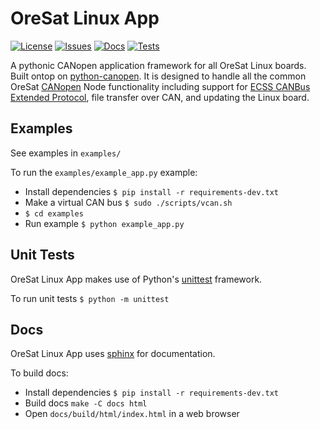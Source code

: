 # OreSat Linux App

[![License](https://img.shields.io/github/license/oresat/oresat-linux-app)](./LICENSE)
[![Issues](https://img.shields.io/github/issues/oresat/oresat-linux-app)](https://github.com/oresat/oresat-linux-app/issues)
[![Docs](https://readthedocs.org/projects/oresat-linux-app/badge/?version=latest)](https://oresat-linux-app.readthedocs.io/en/latest/?badge=latest)
[![Tests](https://github.com/oresat/oresat-linux-app/actions/workflows/tests.yaml/badge.svg)](https://github.com/oresat/oresat-linux-app/actions/workflows/tests.yaml)

A pythonic CANopen application framework for all OreSat Linux boards. Built
ontop on [python-canopen]. It is designed to handle all the common OreSat
[CANopen] Node functionality including support for [ECSS CANBus Extended Protocol], file transfer over CAN, and updating the Linux board.

## Examples

See examples in `examples/`

To run the `examples/example_app.py` example:

- Install dependencies `$ pip install -r requirements-dev.txt`
- Make a virtual CAN bus `$ sudo ./scripts/vcan.sh`
- `$ cd examples`
- Run example `$ python example_app.py`

## Unit Tests

OreSat Linux App makes use of Python's [unittest] framework.

To run unit tests `$ python -m unittest`

## Docs

OreSat Linux App uses [sphinx] for documentation.

To build docs:

- Install dependencies `$ pip install -r requirements-dev.txt`
- Build docs `make -C docs html`
- Open `docs/build/html/index.html` in a web browser

<!-- References -->
[unittest]:https://docs.python.org/3/library/unittest.html#module-unittest
[sphinx]:https://www.sphinx-doc.org/en/master/
[python-canopen]:https://github.com/christiansandberg/canopen
[CANopen]:https://www.can-cia.org/canopen
[ECSS CANBus Extended Protocol]:https://ecss.nl/standard/ecss-e-st-50-15c-space-engineering-canbus-extension-protocol-1-may-2015/
